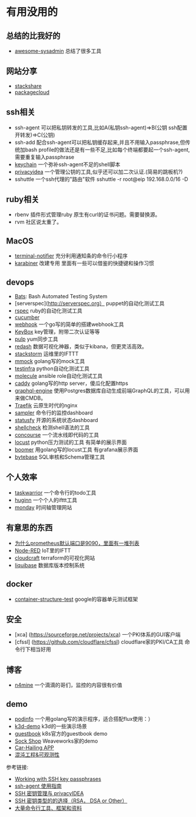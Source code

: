 # 有用没用的
## 总结的比我好的
* [awesome-sysadmin](https://github.com/kahun/awesome-sysadmin) 总结了很多工具
## 网站分享
* [stackshare](https://stackshare.io)
* [packagecloud](https://packagecloud.io)

## ssh相关
* ssh-agent 可以把私钥转发的工具,比如A(私钥ssh-agent)=>B(公钥 ssh配置开转发)=>C(公钥)
* ssh-add 配合ssh-agent可以把私钥缓存起来,并且不用输入passphrase,但传统加bash profile的做法还是有一些不足,比如每个终端都要起一个ssh-agent,需要重复输入passphrase
* [keychain](https://wiki.gentoo.org/wiki/Keychain) 一个弥补ssh-agent不足的shell脚本 
* [privacyidea](https://www.privacyidea.org) 一个管理公钥的工具,似乎还可以加二次认证.(简易的跳板机?)
* sshuttle 一个ssh代理的"路由"软件 sshuttle -r root@eip 192.168.0.0/16 -D

## ruby相关
* rbenv 插件形式管理ruby 原生有curl的证书问题。需要替换源。
* rvm 社区说太重了。

## MacOS

* [terminal-notifier](https://github.com/julienXX/terminal-notifier) 充分利用通知条的命令行小程序
* [karabiner](https://pqrs.org/osx/karabiner/) 改建专用 里面有一些可以借鉴的快捷键和操作习惯

## devops
* [Bats](https://github.com/sstephenson/bats): Bash Automated Testing System
* [serverspec](http://serverspec.org） puppet的自动化测试工具
* [rspec](http://rspec.info) ruby的自动化测试工具
* [cucumber](https://cucumber.io)
* [webhook](https://github.com/adnanh/webhook) 一个go写的简单的搭建webhook工具
* [KeyBox](http://sshkeybox.com/index.html) key管理，附带二次认证等等
* [pulp](http://pulpproject.org/) yum同步工具
* [redash](https://redash.io) 数据可视化神器，类似于kibana，但更灵活高效。
* [stackstorm](https://stackstorm.com) 运维里的IFTTT
* [mmock](https://github.com/jmartin82/mmock) golang写的mock工具
* [testinfra](https://github.com/philpep/testinfra) python自动化测试工具
* [molecule](https://github.com/metacloud/molecule) ansible role自动化测试工具
* [caddy](https://caddyserver.com) golang写的http server，傻瓜化配置https
* [graphql-engine](https://github.com/hasura/graphql-engine) 使用Postgres数据库自动生成前端GraphQL的工具，可以用来做CMDB。
* [Traefik](https://traefik.io) 云原生时代的nginx
* [sampler](https://github.com/sqshq/sampler) 命令行的监控dashboard
* [statusfy](https://statusfy.co) 开源的系统状态dashboard
* [shellcheck](https://www.shellcheck.net/#) 检测shell语法的工具
* [concourse](https://concourse-ci.org) 一个流水线即代码的工具
* [locust](https://locust.io) python压力测试的工具 有简单的展示界面
* [boomer](https://github.com/myzhan/boomer) 用golang写的locust工具 有grafana展示界面
* [bytebase](https://bytebase.com) SQL审核和Schema管理工具

## 个人效率
* [taskwarrior](https://taskwarrior.org) 一个命令行的todo工具
* [huginn](https://github.com/huginn/huginn) 一个个人的ifttt工具
* [monday](www.Monday.com) 时间轴管理网站

## 有意思的东西
* [为什么prometheus默认端口是9090，里面有一堆列表](https://github.com/prometheus/prometheus/wiki/Default-port-allocations)
* [Node-RED](https://nodered.org) IoT里的IFTT
* [cloudcraft](https://cloudcraft.co) terraform的可视化网站
* [liquibase](https://www.liquibase.org) 数据库版本控制系统

## docker
* [container-structure-test](https://github.com/GoogleCloudPlatform/container-structure-test) google的容器单元测试框架

## 安全
* [xca] (https://sourceforge.net/projects/xca) 一个PKI体系的GUI客户端
* [cfssl] (https://github.com/cloudflare/cfssl) cloudflare家的PKI/CA工具 命令行下相当好用

## 博客
* [n4mine](https://n4mine.github.io) 一个滴滴的哥们，监控的内容很有价值

## demo
* [podinfo](https://github.com/stefanprodan/podinfo) 一个用golang写的演示程序，适合搭配flux使用：）
* [k3d-demo](https://github.com/iwilltry42/k3d-demo) k3d的一些演示场景
* [guestbook](https://kubernetes.io/zh/docs/tutorials/stateless-application/guestbook/) k8s官方的guestbook demo
* [Sock Shop](https://github.com/microservices-demo/microservices-demo) Weaveworks家的demo
* [Car-Hailing APP](https://github.com/Johnny850807/Waber)
* [混沌工程&可观测性](https://mp.weixin.qq.com/s/Tv14Er8WDnHceGdUHhpJzg)

参考链接:
* [Working with SSH key passphrases](https://help.github.com/articles/working-with-ssh-key-passphrases/)
* [ssh-agent 使用指南](http://segmentfault.com/a/1190000002449006)
* [SSH 密钥管理与 privacyIDEA](https://websetnet.com/zh/ssh-key-management-with-privacyidea/)
* [SSH 密钥类型的的选择（RSA， DSA or Other）](http://blog.sina.com.cn/s/blog_6f31085901015agu.html)
* [大量命令行工具、框架和资料](https://toutiao.io/posts/4kh80/preview)
